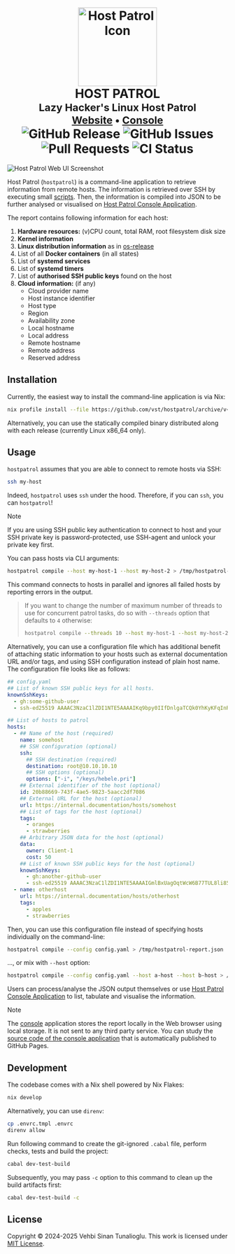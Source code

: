 <h1 align="center">
    <div>
        <img alt="Host Patrol Icon" src="https://media.hostpatrol.io/site/meta/icon-dark.svg" width="180" />
    </div>
    <div>HOST PATROL</div>
    <div>
      <sub>Lazy Hacker's Linux Host Patrol</sub>
    </div>
    <div>
        <sub>
          <a href="https://www.hostpatrol.io">Website</a> •
          <a href="https://console.hostpatrol.io">Console</a>
        <sub>
    </div>
    <div>
        <img alt="GitHub Release" src="https://img.shields.io/github/v/release/vst/hostpatrol?display_name=tag&style=flat-square" />
        <img alt="GitHub Issues" src="https://img.shields.io/github/issues/vst/hostpatrol?style=flat-square" />
        <img alt="Pull Requests" src="https://img.shields.io/github/issues-pr/vst/hostpatrol?style=flat-square" />
        <img alt="CI Status" src="https://img.shields.io/github/actions/workflow/status/vst/hostpatrol/check.yaml?style=flat-square" />
    </div>
</h1>

![Host Patrol Web UI Screenshot](https://github.com/vst/hostpatrol/assets/374793/416e1135-fe9a-4998-8acc-de07dd62c88b)

Host Patrol (`hostpatrol`) is a command-line application to retrieve information
from remote hosts. The information is retrieved over SSH by executing small
[scripts]. Then, the information is compiled into JSON to be further analysed or
visualised on [Host Patrol Console Application][console].

The report contains following information for each host:

1. **Hardware resources:** (v)CPU count, total RAM, root filesystem disk size
1. **Kernel information**
1. **Linux distribution information** as in [os-release]
1. List of all **Docker containers** (in all states)
1. List of **systemd services**
1. List of **systemd timers**
1. List of **authorised SSH public keys** found on the host
1. **Cloud information:** (if any)
   - Cloud provider name
   - Host instance identifier
   - Host type
   - Region
   - Availability zone
   - Local hostname
   - Local address
   - Remote hostname
   - Remote address
   - Reserved address

## Installation

Currently, the easiest way to install the command-line application is via Nix:

```sh
nix profile install --file https://github.com/vst/hostpatrol/archive/v<VERSION>.tar.gz
```

Alternatively, you can use the statically compiled binary distributed along with
each release (currently Linux x86_64 only).

## Usage

`hostpatrol` assumes that you are able to connect to remote hosts via SSH:

```sh
ssh my-host
```

Indeed, `hostpatrol` uses `ssh` under the hood. Therefore, if you can `ssh`, you
can `hostpatrol`!

> [!NOTE]
>
> If you are using SSH public key authentication to connect to host and your SSH
> private key is password-protected, use SSH-agent and unlock your private key
> first.

You can pass hosts via CLI arguments:

```sh
hostpatrol compile --host my-host-1 --host my-host-2 > /tmp/hostpatrol-report.json
```

This command connects to hosts in parallel and ignores all failed hosts by
reporting errors in the output.

> If you want to change the number of maximum number of threads to use for
> concurrent patrol tasks, do so with `--threads` option that defaults to `4`
> otherwise:
>
> ```sh
> hostpatrol compile --threads 10 --host my-host-1 --host my-host-2 ... > /tmp/hostpatrol-report.json
> ```

Alternatively, you can use a configuration file which has additional benefit of
attaching static information to your hosts such as external documentation URL
and/or tags, and using SSH configuration instead of plain host name. The
configuration file looks like as follows:

<!-- prettier-ignore-start -->
```yaml
## config.yaml
## List of known SSH public keys for all hosts.
knownSshKeys:
  - gh:some-github-user
  - ssh-ed25519 AAAAC3NzaC1lZDI1NTE5AAAAIKq9bpy0IIfDnlgaTCQk0YhKyKFqInRjoqeIPlBuiFwS test-key-admin

## List of hosts to patrol
hosts:
  - ## Name of the host (required)
    name: somehost
    ## SSH configuration (optional)
    ssh:
      ## SSH destination (required)
      destination: root@10.10.10.10
      ## SSH options (optional)
      options: ["-i", "/keys/hebele.pri"]
    ## External identifier of the host (optional)
    id: 20b88669-743f-4ae5-9823-5aacc2df7086
    ## External URL for the host (optional)
    url: https://internal.documentation/hosts/somehost
    ## List of tags for the host (optional)
    tags:
      - oranges
      - strawberries
    ## Arbitrary JSON data for the host (optional)
    data:
      owner: Client-1
      cost: 50
    ## List of known SSH public keys for the host (optional)
    knownSshKeys:
      - gh:another-github-user
      - ssh-ed25519 AAAAC3NzaC1lZDI1NTE5AAAAIGmlBxUagOqtWcW6B77TUL8li85ZNYx0tphd3TSx4SEB test-key-tenant
  - name: otherhost
    url: https://internal.documentation/hosts/otherhost
    tags:
      - apples
      - strawberries
```
<!-- prettier-ignore-end -->

Then, you can use this configuration file instead of specifying hosts
individually on the command-line:

```sh
hostpatrol compile --config config.yaml > /tmp/hostpatrol-report.json
```

..., or mix with `--host` option:

```sh
hostpatrol compile --config config.yaml --host a-host --host b-host > /tmp/hostpatrol-report.json
```

Users can process/analyse the JSON output themselves or use [Host Patrol Console
Application][console] to list, tabulate and visualise the information.

> [!NOTE]
>
> The [console] application stores the report locally in the Web browser using
> local storage. It is not sent to any third party service. You can study the
> [source code of the console application][console-source] that is automatically
> published to GitHub Pages.

## Development

The codebase comes with a Nix shell powered by Nix Flakes:

```sh
nix develop
```

Alternatively, you can use `direnv`:

```sh
cp .envrc.tmpl .envrc
direnv allow
```

Run following command to create the git-ignored `.cabal` file, perform checks,
tests and build the project:

```sh
cabal dev-test-build
```

Subsequently, you may pass `-c` option to this command to clean up the build
artifacts first:

```sh
cabal dev-test-build -c
```

## License

Copyright &copy; 2024-2025 Vehbi Sinan Tunalioglu. This work is licensed under
[MIT License].

<!-- REFERENCES -->

[Issue 32]: https://github.com/vst/hostpatrol/issues/32
[website]: https://www.hostpatrol.io
[console]: https://console.hostpatrol.io
[console-source]: https://github.com/vst/hostpatrol-console
[os-release]:
  https://www.freedesktop.org/software/systemd/man/latest/os-release.html
[scripts]: ./scripts
[MIT License]: https://opensource.org/license/mit
